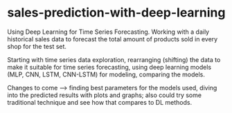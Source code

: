 # sales-prediction-with-deep-learning
Using Deep Learning for Time Series Forecasting. Working with a daily historical sales data to forecast the total amount of products sold in every shop for the test set. 

Starting with time series data exploration, rearranging (shifting) the data to make it suitable for time series forecasting, using deep learning models (MLP, CNN, LSTM, CNN-LSTM) for modeling, comparing the models. 

Changes to come --> finding best parameters for the models used, diving into the predicted results with plots and graphs; also could try some traditional technique and see how that compares to DL methods. 
